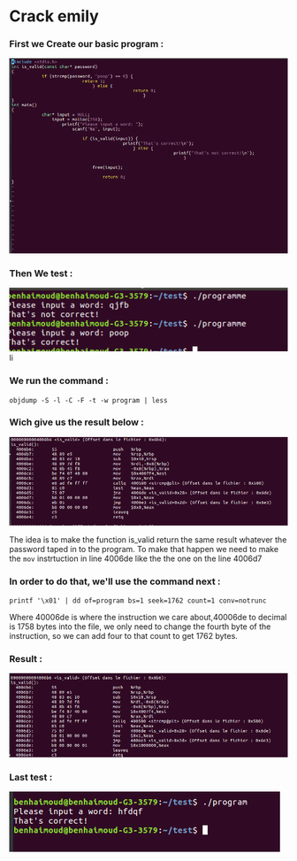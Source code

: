 # Crack emily

### First we Create our basic program :
![Screen 1](https://github.com/hbenhaim/TD/blob/master/Rendue/TD1/Screen/1.png)

### Then We test :
![Screen 2](https://github.com/hbenhaim/TD/blob/master/Rendue/TD1/Screen/2.png)
li
### We run the command :
```
objdump -S -l -C -F -t -w program | less
```
### Wich give us the result below : 
![Screen 3](https://github.com/hbenhaim/TD/blob/master/Rendue/TD1/Screen/3.png)

The idea is to make the function is_valid return the same result whatever the password taped in to the program.
To make that happen we need to make the ```mov``` instrtuction in line 4006de like the the one on the line 4006d7

### In order to do that, we'll use the command next : 
```
printf '\x01' | dd of=program bs=1 seek=1762 count=1 conv=notrunc
```
Where 40006de is where the instruction we care about,40006de to decimal is 1758 bytes into the file, we only need to change the fourth byte of the instruction, so we can add four to that count to get 1762 bytes. 

### Result : 
![Screen 5](https://github.com/hbenhaim/TD/blob/master/Rendue/TD1/Screen/5.png)


### Last test :
![Screen ](https://github.com/hbenhaim/TD/blob/master/Rendue/TD1/Screen/6.png)
